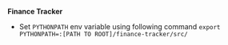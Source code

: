 
**Finance Tracker**

- Set `PYTHONPATH` env variable using following command `export PYTHONPATH=:[PATH TO ROOT]/finance-tracker/src/`